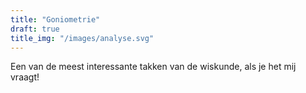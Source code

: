 ```yaml
---
title: "Goniometrie"
draft: true
title_img: "/images/analyse.svg"
---
```

Een van de meest interessante takken van de wiskunde, als je het mij vraagt!
